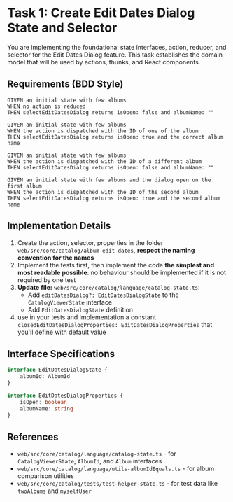# Task 1: Create Edit Dates Dialog State and Selector

You are implementing the foundational state interfaces, action, reducer, and selector for the Edit Dates Dialog feature. This task establishes the domain model
that will be used by actions, thunks, and React components.

## Requirements (BDD Style)

```
GIVEN an initial state with few albums
WHEN no action is reduced
THEN selectEditDatesDialog returns isOpen: false and albumName: ""

GIVEN an initial state with few albums
WHEN the action is dispatched with the ID of one of the album
THEN selectEditDatesDialog returns isOpen: true and the correct album name

GIVEN an initial state with few albums
WHEN the action is dispatched with the ID of a different album
THEN selectEditDatesDialog returns isOpen: false and albumName: ""

GIVEN an initial state with few albums and the dialog open on the first album
WHEN the action is dispatched with the ID of the second album
THEN selectEditDatesDialog returns isOpen: true and the second album name
```

## Implementation Details

1. Create the action, selector, properties in the folder `web/src/core/catalog/album-edit-dates`, **respect the naming convention for the names**
2. Implement the tests first, then implement the code **the simplest and most readable possible**: no behaviour should be implemented if it is not required by
   one test
3. **Update file:** `web/src/core/catalog/language/catalog-state.ts`:
    * Add `editDatesDialog?: EditDatesDialogState` to the `CatalogViewerState` interface
    * Add `EditDatesDialogState` definition
4. use in your tests and implementation a constant `closedEditDatesDialogProperties: EditDatesDialogProperties` that you'll define with default value

## Interface Specifications

```typescript
interface EditDatesDialogState {
    albumId: AlbumId
}

interface EditDatesDialogProperties {
    isOpen: boolean
    albumName: string
}
```

## References

- `web/src/core/catalog/language/catalog-state.ts` - for `CatalogViewerState`, `AlbumId`, and `Album` interfaces
- `web/src/core/catalog/language/utils-albumIdEquals.ts` - for album comparison utilities
- `web/src/core/catalog/tests/test-helper-state.ts` - for test data like `twoAlbums` and `myselfUser`

